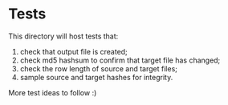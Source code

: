 # Tests

This directory will host tests that:

1) check that output file is created;
2) check md5 hashsum to confirm that target file has changed;
2) check the row length of source and target files;
4) sample source and target hashes for integrity.

More test ideas to follow :)
